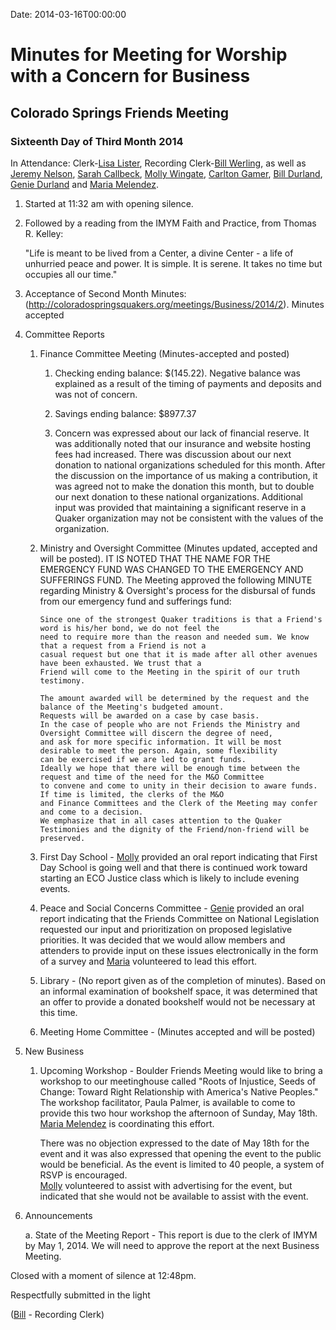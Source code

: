 Date: 2014-03-16T00:00:00

[BillWerling]: /Friends/BillWerling
[LisaLister]: /Friends/LisaLister
[MariaMelendez]: /Friends/MariaMelendez
[JeremyNelson]: /Friends/JeremyNelson
[MollyWingate]: /Friends/MollyWingate
[SarahCallbeck]: /Friends/SarahCallbeck
[GingerMorgan]: /Friends/GingerMorgan
[AnnGrantMartin]: /Friends/AnnGrantMartin
[CarltonGamer]: /Friends/CarltonGamer
[BillDurland]: /Friends/BillDurland
[GenieDurland]: /Friends/GenieDurland

# Minutes for Meeting for Worship with a Concern for Business
## Colorado Springs Friends Meeting
### Sixteenth Day of Third Month 2014

In Attendance: Clerk-[Lisa Lister][LisaLister], Recording Clerk-[Bill Werling][BillWerling], as well as [Jeremy Nelson][JeremyNelson], 
[Sarah Callbeck][SarahCallbeck], [Molly Wingate][MollyWingate], [Carlton Gamer][CarltonGamer], [Bill Durland][BillDurland], 
[Genie Durland][GenieDurland] and [Maria Melendez][MariaMelendez].


1.  Started at 11:32 am with opening silence. 

2.  Followed by a reading from the IMYM Faith and Practice, from Thomas R. Kelley:

    "Life is meant to be lived from a Center, a divine Center - a life of 
    unhurried peace and power.  It is simple.  It is serene.  It takes no time but occupies all our time."

3.  Acceptance of Second Month Minutes: (http://coloradospringsquakers.org/meetings/Business/2014/2).  Minutes 
    accepted

4.  Committee Reports

    1. Finance Committee Meeting (Minutes-accepted and posted)

        1.  Checking ending balance: $(145.22).  Negative balance was explained as a result of the 
            timing of payments and deposits and was not of concern.

        2.  Savings ending balance: $8977.37

        3.  Concern was expressed about our lack of financial reserve. It was additionally noted 
            that our insurance and website hosting fees had increased.  There was discussion about our 
            next donation to national organizations scheduled for this month.  After the discussion on 
            the importance of us making a contribution, it was agreed not to make the donation this month, 
            but to double our next donation to these national organizations.  Additional input was provided 
            that maintaining a significant reserve in a Quaker organization may not be consistent with the 
            values of the organization. 

    2.  Ministry and Oversight Committee (Minutes updated, accepted and will be posted). IT IS NOTED THAT THE 
        NAME FOR THE EMERGENCY FUND WAS CHANGED TO THE EMERGENCY AND SUFFERINGS FUND.  The Meeting approved the 
        following MINUTE regarding Ministry & Oversight's process for the disbursal of funds from our emergency fund and sufferings fund:

            Since one of the strongest Quaker traditions is that a Friend's word is his/her bond, we do not feel the 
            need to require more than the reason and needed sum. We know that a request from a Friend is not a 
            casual request but one that it is made after all other avenues have been exhausted. We trust that a 
            Friend will come to the Meeting in the spirit of our truth testimony.

            The amount awarded will be determined by the request and the balance of the Meeting's budgeted amount. 
            Requests will be awarded on a case by case basis.
            In the case of people who are not Friends the Ministry and Oversight Committee will discern the degree of need, 
            and ask for more specific information. It will be most desirable to meet the person. Again, some flexibility 
            can be exercised if we are led to grant funds.
            Ideally we hope that there will be enough time between the request and time of the need for the M&O Committee 
            to convene and come to unity in their decision to aware funds. If time is limited, the clerks of the M&O 
            and Finance Committees and the Clerk of the Meeting may confer and come to a decision.
            We emphasize that in all cases attention to the Quaker Testimonies and the dignity of the Friend/non-friend will be preserved.

    3.	First Day School - [Molly][MollyWingate] provided an oral report indicating that First Day School is going well 
        and that there is continued work toward starting an ECO Justice class which is likely to include evening events. 

    4.	Peace and Social Concerns Committee - [Genie][GenieDurland] provided an oral report indicating that the Friends Committee 
        on National Legislation requested our input and prioritization on proposed legislative priorities.  It was decided 
        that we would allow members and attenders to provide input on these issues electronically in the form of a survey and 
        [Maria][MariaMelendez] volunteered to lead this effort.

    5.	Library - (No report given as of the completion of minutes). Based on an informal examination of bookshelf space, 
        it was determined that an offer to provide a donated bookshelf would not be necessary at this time.

    6.	Meeting Home Committee - (Minutes accepted and will be posted) 

5.  New Business 

    1.  Upcoming Workshop - Boulder Friends Meeting would like to bring a workshop to our meetinghouse called "Roots of Injustice, 
        Seeds of Change: Toward Right Relationship with America's Native Peoples." The workshop facilitator, Paula Palmer, is 
        available to come to provide this two hour workshop the afternoon of Sunday, May 18th.  [Maria Melendez][MariaMelendez] is coordinating this effort.

        There was no objection expressed to the date of May 18th for the event and it was also expressed that opening the event 
        to the public would be beneficial.  As the event is limited to 40 people, a system of RSVP is encouraged.  
        [Molly][MollyWingate] volunteered to assist with advertising for the event, but indicated that she would not be available to assist with the event.

6.  Announcements
    
    a.  State of the Meeting Report - This report is due to the clerk of IMYM by May 1, 2014.  We will need to 
        approve the report at the next Business Meeting.


Closed with a moment of silence at 12:48pm.

Respectfully submitted in the light 

([Bill][BillWerling] - Recording Clerk)

